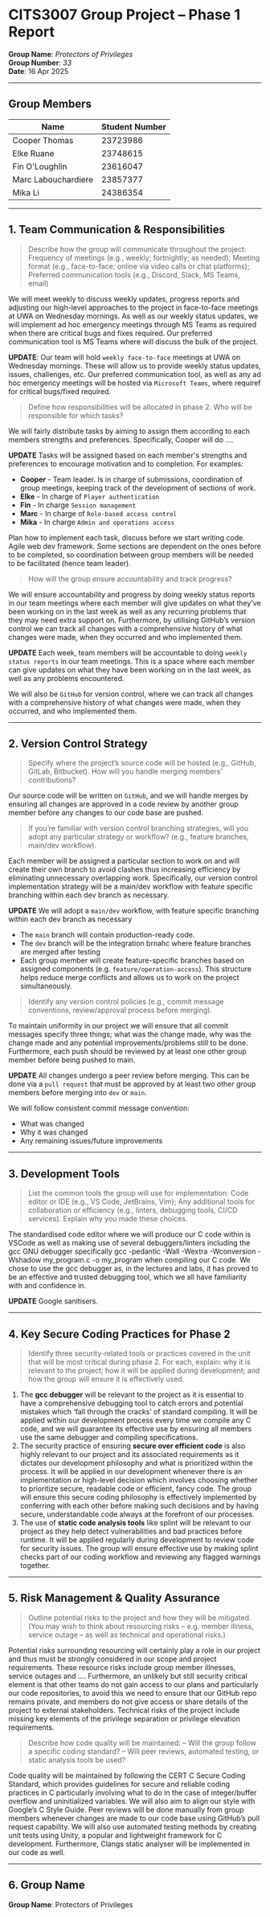 # CITS3007 Group Project – Phase 1 Report 
**Group Name**: *Protectors of Privileges*\
**Group Number**: *33*\
**Date**: 16 Apr 2025

---

## Group Members

| Name | Student Number |
|--------------------|----------------|
| Cooper Thomas | 23723986 |
| Elke Ruane | 23748615 |
| Fin O'Loughlin | 23616047 |
| Marc Labouchardiere | 23857377 |
| Mika Li | 24386354 |

---

## 1. Team Communication & Responsibilities

> Describe how the group will communicate throughout the project: Frequency of meetings (e.g., weekly; fortnightly; as needed); Meeting format (e.g., face-to-face; online via video calls or chat platforms); Preferred communication tools (e.g., Discord, Slack, MS Teams, email)

We will meet weekly to discuss weekly updates, progress reports and adjusting our high-level approaches to the project in face-to-face meetings at UWA on Wednesday 
mornings. As well as our weekly status updates, we will implement ad hoc emergency meetings through MS Teams as required when there are critical bugs and fixes required. 
Our preferred communication tool is MS Teams where will discuss the bulk of the project.

**UPDATE**: Our team will hold `weekly face-to-face` meetings at UWA on Wednesday mornings. These will allow us to provide weekly status updates, issues, challenges, etc. Our preferred communication tool, as well as any ad hoc emergency meetings will be hosted via `Microsoft Teams`, where requiref for critical bugs/fixed required. 


> Define how responsibilities will be allocated in phase 2. Who will be responsible for which tasks?

We will fairly distribute tasks by aiming to assign them according to each members strengths and preferences. Specifically, Cooper will do …. 

**UPDATE** Tasks will be assigned based on each member's strengths and preferences to encourage motivation and to completion. For examples:

- **Cooper** - Team leader. Is in charge of submissions, coordination of group meetings, keeping track of the development of sections of work.
- **Elke** - In charge of `Player authentication`
- **Fin** - In charge `Session management`
- **Marc** - In charge of `Role-based access control`
- **Mika** - In charge `Admin and operations access`

Plan how to implement each task, discuss before we start writing code. Agile web dev framework. Some sections are dependent on the ones before to be completed, so coordination between group members will be needed to be facilitated (hence team leader).


> How will the group ensure accountability and track progress?

We will ensure accountability and progress by doing weekly status reports in our team meetings where each member will give updates on what they’ve been working on in the last week as well as any   recurring problems that they may need extra support on. Furthermore, by utilising GitHub’s version control we can track all changes with a comprehensive history of what 
changes were made, when they occurred and who implemented them.


**UPDATE** Each week, team members will be accountable to doing `weekly status reports` in our team meetings. This is a space where each member can give updates on what they have been working on in the last week, as well as any problems encountered. 

We will also be `GitHub` for version control, where we can track all changes with a comprehensive history of what changes were made, when they occurred, and who implemented them.

---

## 2. Version Control Strategy

> Specify where the project’s source code will be hosted (e.g., GitHub, GitLab, Bitbucket). How will you handle merging members’ contributions?

Our source code will be written on `GitHub`, and we will handle merges by ensuring all changes are approved in a code review by another group member before any changes to our code base are pushed. 


> If you’re familiar with version control branching strategies, will you adopt any particular strategy or workflow? (e.g., feature branches, main/dev workflow). 

Each member will be assigned a particular section to work on and will create their own branch to avoid clashes thus increasing efficiency by eliminating unnecessary overlapping work. Specifically, our version control implementation strategy will be a main/dev workflow with feature specific branching within each dev branch as necessary. 

**UPDATE** We will adopt a `main/dev` workflow, with feature specific branching within each dev branch as necessary

- The `main` branch will contain production-ready code.
- The `dev` branch will be the integration brnahc where feature branches are merged after testing
- Each group member will create feature-specific branches based on assigned components (e.g. `feature/operation-access`). This structure helps reduce merge conflicts and allows us to work on the project simultaneously.


> Identify any version control policies (e.g., commit message conventions, review/approval process before merging).

To maintain uniformity in our project we will ensure that all commit messages specify three things; what was the change made, why was the change made and any potential improvements/problems still to be done. Furthermore, each push should be reviewed by at least one other group member before being pushed to main.

**UPDATE** All changes undergo a peer review before merging. This can be done via a `pull request` that must be approved by at least two other group members before merging into `dev` or `main`. 

We will follow consistent commit message convention:
- What was changed
- Why it was changed
- Any remaining issues/future improvements


---

## 3. Development Tools

>List the common tools the group will use for implementation:
Code editor or IDE (e.g., VS Code, JetBrains, Vim); Any additional tools for collaboration or efficiency (e.g., linters, debugging tools, CI/CD services). Explain why you made these choices.

The standardised code editor where we will produce our C code within is VSCode as well as making use of several debuggers/linters including the gcc GNU debugger 
specifically gcc -pedantic -Wall -Wextra -Wconversion -Wshadow my_program.c -o my_program when compiling our C code. We chose to use the gcc debugger as, in the lectures 
and labs, it has proved to be an effective and trusted debugging tool, which we all have familiarity with and confidence in.

**UPDATE** Google sanitisers. 

---

## 4. Key Secure Coding Practices for Phase 2

>Identify three security-related tools or practices covered in the unit that will be most
critical during phase 2. For each, explain: why it is relevant to the project; how it will be applied during development; and how the group will ensure it is effectively used.

1.	The **gcc debugger** will be relevant to the project as it is essential to have a comprehensive debugging tool to catch errors and potential mistakes which ‘fall through
    the cracks’ of standard compiling. It will be applied within our development process every time we compile any C code, and we will guarantee its effective use by
    ensuring all members use the same debugger and compiling specifications.
2.	The security practice of ensuring **secure over efficient code** is also highly relevant to our project and its associated requirements as it dictates our development
    philosophy and what is prioritized within the process. It will be applied in our development whenever there is an implementation or high-level decision which involves
    choosing whether to prioritize secure, readable code or efficient, fancy code. The group will ensure this secure coding philosophy is effectively implemented by
    conferring with each other before making such decisions and by having secure, understandable code always at the forefront of our processes.
3.	The use of **static code analysis tools** like splint will be relevant to our project as they help detect vulnerabilities and bad practices before runtime. It will be
    applied regularly during development to review code for security issues. The group will ensure effective use by making splint checks part of our coding workflow and
    reviewing any flagged warnings together.

---

## 5. Risk Management & Quality Assurance

> Outline potential risks to the project and how they will be mitigated. (You may wish to think about resourcing risks – e.g. member illness, service outage – as well as technical and operational risks.)

Potential risks surrounding resourcing will certainly play a role in our project and thus must be strongly considered in 
our scope and project requirements. These resource risks include group member illnesses, service outages and …. 
Furthermore, an unlikely but still security critical element is that other teams do not gain access to our plans and 
particularly our code repositories, to avoid this we need to ensure that our GitHub repo remains private, and members do 
not give access or share details of the project to external stakeholders. Technical risks of the project include missing 
key elements of the privilege separation or privilege elevation requirements. 

> Describe how code quality will be maintained:
– Will the group follow a specific coding standard?
– Will peer reviews, automated testing, or static analysis tools be used?

Code quality will be maintained by following the CERT C Secure Coding Standard, which provides guidelines for secure and reliable coding practices in C particularly involving what to do in the case of integer/buffer overflow and uninitialized variables. We will also aim to align our 
style with Google’s C Style Guide. Peer reviews will be done manually from group members whenever changes are made to our 
code base using GitHub’s pull request capability. We will also use automated testing methods by creating unit tests using Unity, a popular and lightweight framework for C development. Furthermore, Clangs static analyser will be implemented in our code as well.

---

## 6. Group Name
  **Group Name**: Protectors of Privileges



